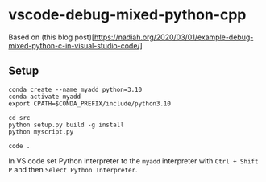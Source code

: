 # vscode-debug-mixed-python-cpp

Based on (this blog post)[https://nadiah.org/2020/03/01/example-debug-mixed-python-c-in-visual-studio-code/]

## Setup

```
conda create --name myadd python=3.10
conda activate myadd
export CPATH=$CONDA_PREFIX/include/python3.10
```

```
cd src
python setup.py build -g install
python myscript.py
```

```
code .
```

In VS code set Python interpreter to the `myadd` interpreter with
`Ctrl + Shift P` and then `Select Python Interpreter`.
